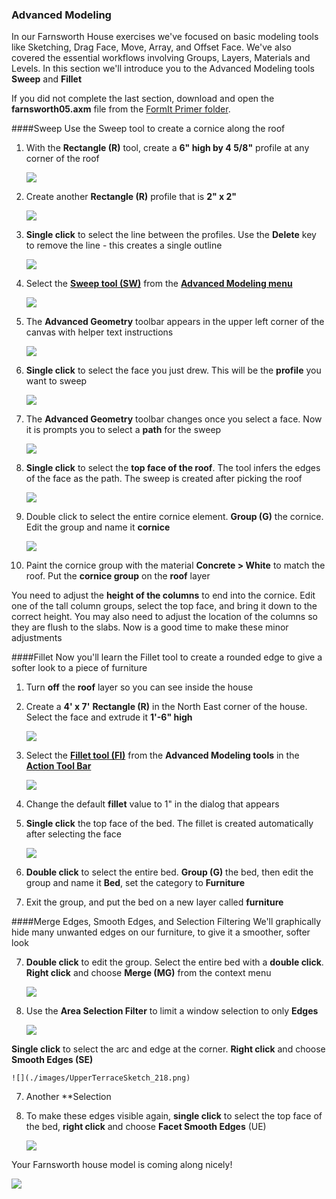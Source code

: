 ### Advanced Modeling
In our Farnsworth House exercises we've focused on basic modeling tools like Sketching, Drag Face, Move, Array, and Offset Face. We've also covered the essential workflows involving Groups, Layers, Materials and Levels. In this section we'll introduce you to the Advanced Modeling tools **Sweep** and **Fillet**

If you did not complete the last section, download and open the **farnsworth05.axm** file from the [FormIt Primer folder](https://autodesk.app.box.com/s/thavswirrbflit27rbqzl26ljj7fu1uv/1/9025446442).

####Sweep
Use the Sweep tool to create a cornice along the roof

1. With the **Rectangle (R)** tool, create a **6" high by 4 5/8"** profile at any corner of the roof

    ![](./images/a7297208-cefe-42e7-95ca-1e8ea122ac38.png)

2. Create another **Rectangle (R)** profile that is **2" x 2"** 

    ![](./images/5e1ad684-a3db-4c30-882c-6fdd9a1b9f54.png)

3. **Single click** to select the line between the profiles. Use the **Delete** key to remove the line - this creates a single outline 

    ![](./images/5e1ad684-a3db-4c30-882c-6fdd9a1b9f54_2.png)

4. Select the [**Sweep tool (SW)**](../tool-library/cover-sweep-loft.md) from the [**Advanced Modeling menu**](../formit-introduction/tool-bars.md)

    ![](./images/8a17017b-b824-48ac-ba24-064a24e7a6ad.png)

5. The **Advanced Geometry** toolbar appears in the upper left corner of the canvas with helper text instructions

    ![](./images/e8badff2-acd9-4393-af5f-adae2424ad47.png)

6. **Single click** to select the face you just drew. This will be the **profile** you want to sweep

    ![](./images/5e1ad684-a3db-4c30-882c-6fdd9a1b9f54_3.png)

7. The **Advanced Geometry** toolbar changes once you select a face. Now it is prompts you to select a **path** for the sweep

    ![](./images/df9fc338-15c0-4953-9ec1-c977117efc4d.png)

6. **Single click** to select the **top face of the roof**. The tool infers the edges of the face as the path. The sweep is created after picking the roof 

    ![](./images/5e1ad684-a3db-4c30-882c-6fdd9a1b9f54_4.png)

7. Double click to select the entire cornice element. **Group (G)** the cornice. Edit the group and name it **cornice**

    ![](./images/5e1ad684-a3db-4c30-882c-6fdd9a1b9f54_5.png)

8. Paint the cornice group with the material **Concrete &gt; White** to match the roof. Put the **cornice group** on the **roof** layer

You need to adjust the **height of the columns** to end into the cornice. Edit one of the tall column groups, select the top face, and bring it down to the correct height. You may also need to adjust the location of the columns so they are flush to the slabs. Now is a good time to make these minor adjustments

####Fillet
Now you'll learn the Fillet tool to create a rounded edge to give a softer look to a piece of furniture

1. Turn **off** the **roof** layer so you can see inside the house

2. Create a **4' x 7'** **Rectangle (R)** in the North East corner of the house. Select the face and extrude it **1'-6" high** 

    ![](./images/UpperTerraceSketch_20.png)

2. Select the [**Fillet tool (FI)**](../tool-library/cover-sweep-loft.md) from the **Advanced Modeling tools** in the [**Action Tool Bar**](../formit-introduction/tool-bars.md)

    ![](./images/f7e388e3-4ad0-4fef-a701-0d3176adc2c5.png)

3. Change the default **fillet** value to 1" in the dialog that appears

4. **Single click** the top face of the bed. The fillet is created automatically after selecting the face

    ![](./images/UpperTerraceSketch_21.png)
    
5. **Double click** to select the entire bed. **Group (G)** the bed, then edit the group and name it **Bed**, set the category to **Furniture** 

6. Exit the group, and put the bed on a new layer called **furniture** 

####Merge Edges, Smooth Edges, and Selection Filtering
We'll graphically hide many unwanted edges on our furniture, to give it a smoother, softer look

7. **Double click** to edit the group. Select the entire bed with a **double click**. **Right click** and choose **Merge (MG)** from the context menu

    ![](./images/UpperTerraceSketch_215.png)
    
6. Use the **Area Selection Filter** to limit a window selection to only **Edges**

    ![](./images/UpperTerraceSketch_215.png)

**Single click** to select the arc and edge at the corner. **Right click** and choose **Smooth Edges (SE)**

    ![](./images/UpperTerraceSketch_218.png)
    
7. Another **Selection
    
7. To make these edges visible again, **single click** to select the top face of the bed, **right click** and choose **Facet Smooth Edges** (UE)

    ![](./images/UpperTerraceSketch_217.png)

Your Farnsworth house model is coming along nicely!

![](./images/UpperTerraceSketch_22.png)
